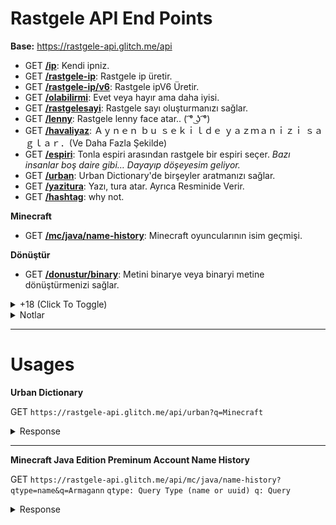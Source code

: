 # Rastgele API End Points

**Base:** https://rastgele-api.glitch.me/api

- GET **[/ip](https://rastgele-api.glitch.me/api/ip)**: Kendi ipniz.
- GET **[/rastgele-ip](https://rastgele-api.glitch.me/api/rastgele-ip)**: Rastgele ip üretir.
- GET **[/rastgele-ip/v6](https://rastgele-api.glitch.me/api/rastgele-ip/v6)**: Rastgele ipV6 Üretir.
- GET **[/olabilirmi](https://rastgele-api.glitch.me/api/olabilirmi)**: Evet veya hayır ama daha iyisi.
- GET **[/rastgelesayi](https://rastgele-api.glitch.me/api/rastgelesayi)**: Rastgele sayı oluşturmanızı sağlar.
- GET **[/lenny](https://rastgele-api.glitch.me/api/lenny)**: Rastgele lenny face atar.. ( ͡° ͜ʖ ͡°)
- GET **[/havaliyaz](https://rastgele-api.glitch.me/api/havaliyaz)**: Ａｙｎｅｎ  ｂｕ  ｓｅｋｉｌｄｅ  ｙａｚｍａｎｉｚｉ  ｓａｇｌａｒ．(Ve Daha Fazla Şekilde)
- GET **[/espiri](https://rastgele-api.glitch.me/api/espiri)**: Tonla espiri arasından rastgele bir espiri seçer.  *Bazı insanlar boş daire gibi… Dayayıp döşeyesim geliyor.*
- GET **[/urban](https://rastgele-api.glitch.me/api/urban)**: Urban Dictionary'de birşeyler aratmanızı sağlar.
- GET **[/yazitura](https://rastgele-api.glitch.me/api/yazitura)**: Yazı, tura atar. Ayrıca Resminide Verir.
- GET **[/hashtag](https://rastgele-api.glitch.me/api/hashtag)**: why not.

__Minecraft__

- GET **[/mc/java/name-history](https://rastgele-api.glitch.me/api/mc/java/name-history)**: Minecraft oyuncularının isim geçmişi.

__Dönüştür__

- GET **[/donustur/binary](https://rastgele-api.glitch.me/api/donustur/binary)**: Metini binarye veya binaryi metine dönüştürmenizi sağlar.


<details>
  <summary>+18 (Click To Toggle)</summary>
  
__NSFW__

- GET **[/nsfw/video](http://rastgele-api.glitch.me/api/nsfw/video)** - P()rn() videoları (`xvideos, sex.com, pornhub.com, redtube`)
- GET **[/nsfw/gif](http://rastgele-api.glitch.me/api/nsfw/gif)** - P()rn() Gifleri (`sex.com, pornhub.com`)

</details>


<details>
  <summary>Notlar</summary>
  
> **1.** Apiden gelen her cevap türkçedir.

> **2.** Api rate-limiti __dakikada 100__ istekdir.
</details>

---

# Usages

__Urban Dictionary__

GET `https://rastgele-api.glitch.me/api/urban?q=Minecraft`

<details>
  <summary>Response</summary>
  
  ```json
 {
  "status": "ok",
  "response": {
    "total": 10,
    "results": [
      {
        "word": "Minecraft",
        "owner": "SibunaS",
        "definition": "[What is this] 'Physics' you speak of, [is it] [magic]?",
        "example": "Person 1: How is that castle being help up by a 20 foot tall stick?\r\nPerson 2: Minecraft\r\nPerson 1: But it's not physically possible!\r\nPerson 2: [What is this] 'Physics' you speak of, is it magic?\r\nPerson 1: It's the [governing] law [o-]\r\nPerson 2: MINECRAFT!(Bitch slaps person 1)",
        "additional": {
          "vote": {
            "like": 746,
            "dislike": 120
          },
          "cennections": {
            "url": "http://minecraft.urbanup.com/6730949",
            "id": 6730949
          },
          "date": "2012-08-26T00:00:00.000Z"
        }
      },
      {
        "word": "Minecraft",
        "owner": "Logdotzip",
        "definition": "Cheap and [legal] alternative to drugs. [This shit] will [sap] your life away.",
        "example": "A: Hey Tony, you wanna go to a party? There's booze and chicks an-\n\nB: FUCK OFF I'M BUILDING A [CASTLE] AND [MOAT] ON [MINECRAFT].",
        "additional": {
          "vote": {
            "like": 5233,
            "dislike": 1333
          },
          "cennections": {
            "url": "http://minecraft.urbanup.com/5345893",
            "id": 5345893
          },
          "date": "2010-11-10T00:00:00.000Z"
        }
      },
      {
        "word": "Minecraft",
        "owner": "xXChibitaliaXx",
        "definition": "A [virtual] drug that will probably take over your [childhood] and [teenage years].",
        "example": "Guy 1 - Hey, Do you wanna go to my house and watch the game?\r\nGuy 2 - FUCK YEAH! I JUST KILLED A [CREEPER]!\r\nMother [down stairs] - What's going on up there?!\r\nGuy 2 - He's on [minecraft] again...",
        "additional": {
          "vote": {
            "like": 221,
            "dislike": 48
          },
          "cennections": {
            "url": "http://minecraft.urbanup.com/6483983",
            "id": 6483983
          },
          "date": "2012-03-06T00:00:00.000Z"
        }
      },
      {
        "word": "Minecraft",
        "owner": "Seelad",
        "definition": "A [kick ass] game that is being built slowly. [The creator] is [notch], and he programs the game.",
        "example": "Person1: [Hey].\r\nPerson2: [Shut the fuck up]! I'm [playing Minecraft]!",
        "additional": {
          "vote": {
            "like": 6636,
            "dislike": 1920
          },
          "cennections": {
            "url": "http://minecraft.urbanup.com/5024805",
            "id": 5024805
          },
          "date": "2010-06-09T00:00:00.000Z"
        }
      },
      {
        "word": "Minecraft",
        "owner": "Mikeandike123456789",
        "definition": "Minecraft is a game where when you play it once, u will never go outside or get [excersize] again. It is like a cheap drug in which you build and remove [blocks] to make [awe inspiring] structures.",
        "example": "Friend: Hey dude lets go to a party. Lots of [hot chicks] there.\n\nYou: What server is it on?\n\nFriend: What? Server?\n\nYou: Minecraft [party's] have to [b on] servers!",
        "additional": {
          "vote": {
            "like": 1368,
            "dislike": 484
          },
          "cennections": {
            "url": "http://minecraft.urbanup.com/5431335",
            "id": 5431335
          },
          "date": "2010-12-12T00:00:00.000Z"
        }
      },
      {
        "word": "Minecraft",
        "owner": "Minecrafterererererer",
        "definition": "A suitable [alternative] to some [illegal] [substance].",
        "example": "Person 1: Wanna come round me and do come [crack]?\r\nPerson 2: I [kicked] that for Minecraft.\r\nPerson 1: What the fuck is that?\r\nPerson 2: Just a ga- FUCK A [CREEPER]!",
        "additional": {
          "vote": {
            "like": 1509,
            "dislike": 551
          },
          "cennections": {
            "url": "http://minecraft.urbanup.com/5723632",
            "id": 5723632
          },
          "date": "2011-04-05T00:00:00.000Z"
        }
      },
      {
        "word": "Minecraft",
        "owner": "Idekwia",
        "definition": "Minecraft is a sandbox video game created and designed by Swedish game designer Markus \"Notch\" [Persson], and later fully developed and published by [Mojang]. Wikipedia\r\nInitial release date: [May 17], 2009\r\nPlatforms: PlayStation 4, PlayStation Vita, Wii U, Nintendo Switch, Android, PlayStation 3, Xbox One, MORE\r\nDid you know: \"Minecraft\" is the best-selling PC game (26 million copies sold). wikipedia.org",
        "example": "\"[I Love] [Playing Minecraft]!\"",
        "additional": {
          "vote": {
            "like": 14,
            "dislike": 2
          },
          "cennections": {
            "url": "http://minecraft.urbanup.com/11995426",
            "id": 11995426
          },
          "date": "2017-09-25T00:00:00.000Z"
        }
      },
      {
        "word": "Minecraft",
        "owner": "Kitty Carvis",
        "definition": "The single most [addicting] game in the world, [side effects] are anti-sociality, fear of light, explodingpenisphobia, a fear of [the Creeper], occasional dreams only in blocks and thinking Minecraft is real.",
        "example": "person1: I punched my [refrigerator] to get milk.\n\nperson2: You dumbass you know you need a bucket for milk\n\nperson3: Minecraft is [not real] you need a fucking cup for milk [dumbasses]!\n\nperson1,2: Um, We knew that",
        "additional": {
          "vote": {
            "like": 108,
            "dislike": 35
          },
          "cennections": {
            "url": "http://minecraft.urbanup.com/6064603",
            "id": 6064603
          },
          "date": "2011-09-07T00:00:00.000Z"
        }
      },
      {
        "word": "Minecraft",
        "owner": "davidjl123",
        "definition": "Minecraft is a game written in Java created by [Mojang] AB in 2009. Minecraft has two current variants - Classic (which is free) and Beta (which you have to pay for).\r\n[In Beta], the main goal is to survive. At night, monsters spawn (but not in Peaceful mode) and attack you so you need to craft items and tools to help you survive. You also need to eat regularly.\n\nMinecraft has gone through many development stages:\n\nClassic - the oldest version. It is still playable and has multiplayer. In Classic, you have an infinite amount of blocks, no health, and no [mobs].\n\nSurvival Test - Part of Classic, very basic compared to the Survival we play and know today.\n\n[Indev] - Added a number of new features, including [crafting], torches, and tools.\n\nInfdev - Added the ability to have an infinite playing surface.\n\nAlpha - Added [biomes], [nether], sneaking, and much more.\n\nBeta - The current version of Minecraft. Added beds (which can skip the night), more mobs such as [endermen] and wolves (which can be tamed with bones and attack monsters), and many more.\n\nMultiplayer is in both Classic and Beta, which allows, well, multiplayer, duhhhh",
        "example": "Girlfriend: Why aren't you spending much time with me, [Greg]?\r\nGreg: SHUT UP AND [GO AWAY], I'M [PLAYING MINECRAFT]",
        "additional": {
          "vote": {
            "like": 86,
            "dislike": 30
          },
          "cennections": {
            "url": "http://minecraft.urbanup.com/6142427",
            "id": 6142427
          },
          "date": "2011-10-16T00:00:00.000Z"
        }
      },
      {
        "word": "Minecraft",
        "owner": "DrPooptickler",
        "definition": "The meeting place of all annoying 10-12 year olds. [Nobody knows] what they are talking about because they are speaking in a very [broken English] that scientists suspect are from the child being hit in the head so hard that his head [slammed] into the keyboard.",
        "example": "Jim: Tim, do you play minecraft?\r\nTim: [yersh] i em tho [gud] it [ti]",
        "additional": {
          "vote": {
            "like": 201,
            "dislike": 80
          },
          "cennections": {
            "url": "http://minecraft.urbanup.com/8027644",
            "id": 8027644
          },
          "date": "2014-12-30T00:00:00.000Z"
        }
      }
    ]
  }
}
  ```
</details>

---

__Minecraft Java Edition Preminum Account Name History__

GET `https://rastgele-api.glitch.me/api/mc/java/name-history?qtype=name&q=Armagann`
`qtype: Query Type (name or uuid)
q: Query`

<details>
  <summary>Response</summary>
  
  ```json
  {
  "status": "ok",
  "response": [
    "HDNameHD",
    "ArmaganDCS",
    "Armagann"
  ]
}
  ```
</details>
